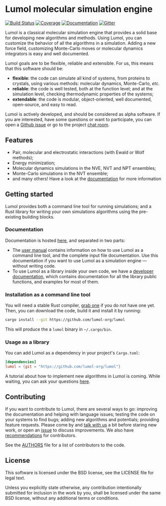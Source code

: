 # Lumol molecular simulation engine

[![Build Status](https://travis-ci.org/lumol-org/lumol.svg?branch=master)](https://travis-ci.org/lumol-org/lumol)
[![Coverage](https://codecov.io/gh/lumol-org/lumol/branch/master/graph/badge.svg)](https://codecov.io/gh/lumol-org/lumol)
[![Documentation](https://img.shields.io/badge/documentation-latest-brightgreen.svg)](https://lumol-org.github.io/lumol/latest/index.html)
[![Gitter](https://badges.gitter.im/lumol-org/lumol.svg)](https://gitter.im/lumol-org/lumol)

Lumol is a classical molecular simulation engine that provides a solid base for
developing new algorithms and methods. Using Lumol, you can customize the
behavior of all the algorithms in a simulation. Adding a new force field,
customizing Monte-Carlo moves or molecular dynamics integrators is easy and well
documented.

Lumol goals are to be flexible, reliable and extensible. For us, this means that
this software should be:

- **flexible**: the code can simulate all kind of systems, from proteins to
  crystals, using various methods: molecular dynamics, Monte-Carlo, *etc.*
- **reliable**: the code is well tested, both at the function level; and at the
  simulation level, checking thermodynamic properties of the systems;
- **extendable**: the code is modular, object-oriented, well documented,
  open-source, and easy to read.

Lumol is actively developed, and should be considered as alpha software. If
you are interested, have some questions or want to participate, you can open a
[Github issue][issues] or go to the project [chat room][Gitter].

## Features

- Pair, molecular and electrostatic interactions (with Ewald or Wolf methods);
- Energy minimization;
- Molecular dynamics simulations in the NVE, NVT and NPT ensembles;
- Monte-Carlo simulations in the NVT ensemble;
- and many others! Have a look at the [documentation](#documentation) for more
  information

## Getting started

Lumol provides both a command line tool for running simulations; and a Rust
library for writing your own simulations algorithms using the pre-existing
building blocks.

### Documentation

Documentation is hosted [here](http://lumol-org.github.io/lumol), and separated
in two parts:

- The [user manual][user_manual] contains information on how to use Lumol as a
  command line tool, and the complete input file documentation. Use this
  documentation if you want to use Lumol as a simulation engine — without
  writing code.
- To use Lumol as a library inside your own code, we have a [developer
  documentation][devdoc], which contains documentation for all the library
  public functions, and examples for most of them.

### Installation as a command line tool

You will need a stable Rust compiler, [grab one][Rust] if you do not have one
yet. Then, you can download the code, build it and install it by running:

```bash
cargo install --git https://github.com/lumol-org/lumol
```

This will produce the a `lumol` binary in `~/.cargo/bin`.

### Usage as a library

You can add Lumol as a dependency in your project's `Cargo.toml`:

```toml
[dependencies]
lumol = {git = "https://github.com/lumol-org/lumol"}
```

A tutorial about how to implement new algorithms in Lumol is coming. While
waiting, you can ask your questions [here][Gitter].

## Contributing

If you want to contribute to Lumol, there are several ways to go: improving the
documentation and helping with language issues; testing the code on your systems
to find bugs; adding new algorithms and potentials; providing feature requests.
Please come by and [talk with us][Gitter] a bit before staring new work, or open
an [issue][issues] to discuss improvements. We also have
[recommendations][contributing] for contributors.

See the [AUTHORS](AUTHORS) file for a list of contributors to the code.

## License

This software is licensed under the BSD license, see the LICENSE file for legal
text.

Unless you explicitly state otherwise, any contribution intentionally submitted
for inclusion in the work by you, shall be licensed under the same BSD license,
without any additional terms or conditions.

[Rust]: https://www.rust-lang.org/downloads.html
[Gitter]: https://gitter.im/lumol-org/lumol
[issues]: https://github.com/lumol-org/lumol/issues/new
[contributing]: Contributing.md
[user_manual]: http://lumol-org.github.io/lumol/latest/book/
[devdoc]: http://lumol-org.github.io/lumol/latest/lumol/
